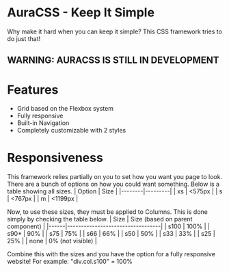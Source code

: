 # AuraCSS - Keep It Simple
Why make it hard when you can keep it simple? This CSS framework tries to do just that!

## WARNING:  AURACSS IS STILL IN DEVELOPMENT

# Features
- Grid based on the Flexbox system
- Fully responsive
- Built-in Navigation
- Completely customizable with 2 styles

# Responsiveness
This framework relies partially on you to set how you want you page to look. There are a bunch of options on how you could want something. Below is a table showing all sizes.
| Option | Size    |
|--------|---------|
| xs     | <575px  |
| s      | <767px  |
| m      | <1199px |

Now, to use these sizes, they must be applied to Columns. This is done simply by checking the table below.
| Size | Size (based on parent component) |
|------|----------------------------------|
| s100 | 100%                             |
| s90* | 90%                              |
| s75  | 75%                              |
| s66  | 66%                              |
| s50  | 50%                              |
| s33  | 33%                              |
| s25  | 25%                              |
| none | 0% (not visible)                 |

Combine this with the sizes and you have the option for a fully responsive website! For example: "div.col.s100" = 100%
